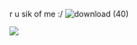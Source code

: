   r u sik of me :/ ![download (40)](https://github.com/user-attachments/assets/bf264110-aa24-405b-a1d4-e08ba9dcec13)





![](https://komarev.com/ghpvc/?username=your-github-llennys) 
